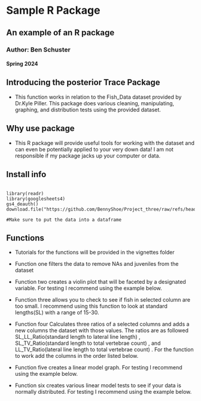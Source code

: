 # Sample R Package 
## An example of an R package 
### Author: Ben Schuster 
#### Spring 2024


## Introducing the posterior Trace Package 

+ This function works in relation to the Fish_Data dataset provided by Dr.Kyle Piller. This package does various cleaning, manipulating, graphing, and distribution tests using the provided dataset. 

## Why use package 
+ This R package will provide useful tools for working with the dataset and can even be potentially applied to your very down data! I am not responsible if my package jacks up your computer or data. 

## Install info 
```

library(readr)
library(googlesheets4)
gs4_deauth()
download.file("https://github.com/BennyShoe/Project_three/raw/refs/heads/main/data/R_Project1_Our_Data.csv","/cloud/project/data/Fish_Data.csv")

#Make sure to put the data into a dataframe 
```

## Functions 
+ Tutorials for the functions will be provided in the vignettes folder 

+ Function one filters the data to remove NAs and juveniles from the dataset

+ Function two creates a violin plot that will be faceted by a designated variable. For testing I recommend using the example below.  

+ Function three allows you to check to see if fish in selected column are too small. I recommend using this function to look at standard lengths(SL) with a range of 15-30. 

+ Function four Calculates three ratios of a selected columns and adds a new columns the dataset with those values. The ratios are as followed SL_LL_Ratio(standard length to lateral line length) , SL_TV_Ratio(standard length to total vertebrae count) , and LL_TV_Ratio(lateral line length to total vertebrae count) . For the function to work add the columns in the order listed below. 

+ Function five creates a linear model graph. For testing I recommend using the example below.  

+ Function six creates various linear model tests to see if your data is normally distributed. For testing I recommend using the example below.  
